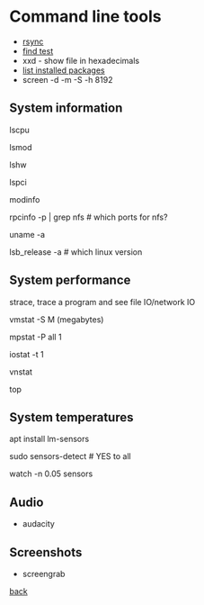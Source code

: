 Command line tools
==================

* [rsync](rsync.md)
* [find test](text.md)
* xxd - show file in hexadecimals
* [list installed packages](listpackages.md)
* screen -d -m -S <name> -h 8192 <command>

System information
------------------

lscpu

lsmod

lshw

lspci

modinfo

rpcinfo -p | grep nfs		# which ports for nfs?

uname -a

lsb_release -a		# which linux version

System performance
------------------

strace, trace a program and see file IO/network IO

vmstat -S M (megabytes)

mpstat -P all 1

iostat -t 1

vnstat

top

System temperatures
-------------------

apt install lm-sensors

sudo sensors-detect		# YES to all

watch -n 0.05 sensors

Audio
-----

* audacity

Screenshots
-----------

* screengrab

[back](../)

